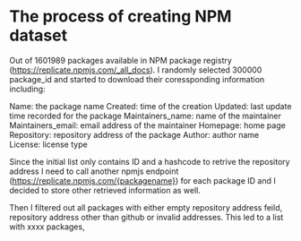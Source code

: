 # The process of creating NPM dataset

Out of 1601989 packages available in NPM package registry (https://replicate.npmjs.com/_all_docs). 
I randomly selected 300000 package_id and started to download their coressponding information including:

Name: the package name
Created: time of the creation
Updated: last update time recorded for the package
Maintainers_name: name of the maintainer
Maintainers_email: email address of the maintainer
Homepage: home page
Repository: repository address of the package
Author: author name
License: license type

Since the initial list only contains ID and a hashcode to retrive the repository address I need to call another npmjs endpoint (https://replicate.npmjs.com/{packagename}) for each package ID and I decided to store other retrieved information as well.

Then I filtered out all packages with either empty repository address feild, repository address other than github or invalid addresses.
This led to a list with xxxx packages,


